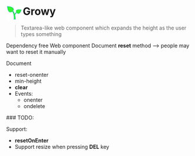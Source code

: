 # <img src="icon_green.png" width="45" align="left"> Growy
> Textarea-like web component which expands the height as the user types something

Dependency free
Web component
Document **reset** method --> people may want to reset it manually

Document
  - reset-onenter
  - min-height
  - **clear**
  - Events: 
      - onenter
      - ondelete

### TODO:

Support: 

  - **resetOnEnter**
  - Support resize when pressing **DEL** key